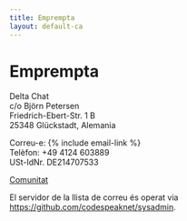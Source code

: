 ```yaml
---
title: Emprempta
layout: default-ca
---
```




<!-- GENERATED FILE -- DO NOT EDIT -->



# Emprempta

Delta Chat  
c/o Björn Petersen  
Friedrich-Ebert-Str. 1 B  
25348 Glückstadt, Alemania

Correu-e: {% include email-link %}  
Telèfon: +49 4124 603889  
USt-IdNr. DE214707533

[Comunitat](contribute)

El servidor de la llista de correu és operat via <https://github.com/codespeaknet/sysadmin>.
